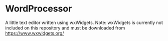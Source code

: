 # WordProcessor
A little text editor written using wxWidgets.
Note: wxWidgets is currently not included on this repository and must be downloaded from https://www.wxwidgets.org/
